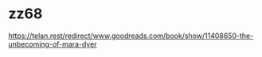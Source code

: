 # zz68
https://telan.rest/redirect/www.goodreads.com/book/show/11408650-the-unbecoming-of-mara-dyer
